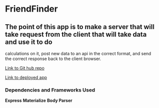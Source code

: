 # FriendFinder

## The point of this app is to make a server that will take request from the client that will take data and use it to do
 calculations on it, post new data to an api in the correct format, and send the correct response back to the client
 browser.

[Link to Git hub repo](https://github.com/Livingnight/FriendFinder)

[Link to deployed app](https://gt-friend-finder.herokuapp.com/)

### Dependencies and Frameworks Used
**Express**
**Materialize**
**Body Parser**